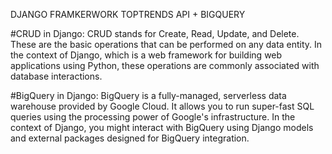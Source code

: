 
DJANGO FRAMKERWORK
TOPTRENDS API + BIGQUERY

#CRUD in Django:
CRUD stands for Create, Read, Update, and Delete. These are the basic operations that can 
be performed on any data entity. In the context of Django, which is a web framework for 
building web applications using Python, these operations are commonly associated with 
database interactions.

#BigQuery in Django:
BigQuery is a fully-managed, serverless data warehouse provided by Google Cloud. 
It allows you to run super-fast SQL queries using the processing power of Google's infrastructure. 
In the context of Django, you might interact with BigQuery using Django models and external packages
designed for BigQuery integration.
